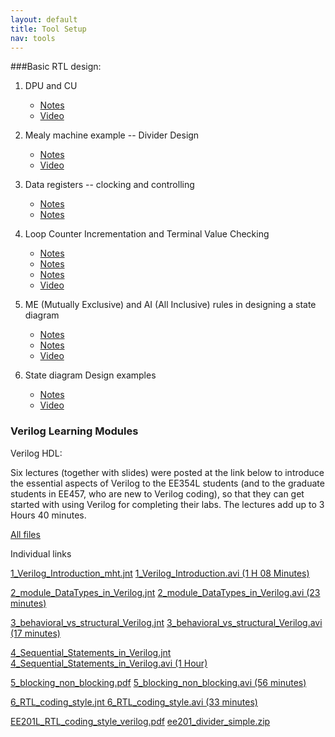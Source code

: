 ```yaml
---
layout: default
title: Tool Setup
nav: tools
---
```

###Basic RTL design:

1. DPU and CU
	- [Notes](http://www-classes.usc.edu/engr/ee-s/457/ee457_first_lecture/ee457x2_DPU_CU.jnt)
	- [Video](http://www-classes.usc.edu/engr/ee-s/457/ee457_first_lecture/2_DPU_CU.wmv)

1. Mealy machine example -- Divider Design 
	- [Notes](http://www-classes.usc.edu/engr/ee-s/457/ee457_first_lecture/ee457x3_Moore_Mealy_Divider.jnt)
	- [Video](http://www-classes.usc.edu/engr/ee-s/457/ee457_first_lecture/3_Divider_Mealy_example.avi)

1. Data registers -- clocking and controlling
	- [Notes](http://www-classes.usc.edu/engr/ee-s/457/ee457_first_lecture/ee457x4_Data_Registers.jnt)
	- [Notes](http://www-classes.usc.edu/engr/ee-s/457/ee457_first_lecture/4_Data_Registers_with_Data_Enable.avi)

1. Loop Counter Incrementation and Terminal Value Checking
	- [Notes](http://www-classes.usc.edu/engr/ee-s/457/ee457_first_lecture/EE457x5_P1_loop_counter.jnt)
	- [Notes](http://www-classes.usc.edu/engr/ee-s/457/ee457_first_lecture/EE457x5_P2_loop_counter_example_doubling_A.jnt)
    - [Notes](http://www-classes.usc.edu/engr/ee-s/457/ee457_first_lecture/EE457x5_P3_loop_counter_ee102_midterm1_Sp2005_Q4_transparencies.jnt)
	- [Video](http://www-classes.usc.edu/engr/ee-s/457/ee457_first_lecture/5_Loop_Iteration_Counter.avi)

1. ME (Mutually Exclusive) and AI (All Inclusive) rules in designing a state diagram
	- [Notes](http://www-classes.usc.edu/engr/ee-s/457/ee457_first_lecture/ee457x6_P1_mutually_exclusive.jnt)
	- [Notes](http://www-classes.usc.edu/engr/ee-s/457/ee457_first_lecture/ee457x6_P2_ME_AI_tables.jnt)
	- [Video](http://www-classes.usc.edu/engr/ee-s/457/ee457_first_lecture/6_Mutually_Exclusive_All_Inclusive.avi)

1. State diagram Design examples
	- [Notes](http://www-classes.usc.edu/engr/ee-s/457/ee457_first_lecture/ee457x7_State_Diagram_Design_examples.jnt)
	- [Video](http://www-classes.usc.edu/engr/ee-s/457/ee457_first_lecture/7_State_Diagram_Design_examples.avi)

### Verilog Learning Modules

Verilog HDL:

Six lectures (together with slides) were posted at the link below to introduce the essential aspects of Verilog to the EE354L students (and to the graduate students in EE457, who are new to Verilog coding), so that they can get started with using Verilog for completing their labs. The lectures add up to 3 Hours 40 minutes.

[All files](http://ee-classes.usc.edu/ee201/Verilog/)

Individual links

[1_Verilog_Introduction_mht.jnt](http://ee-classes.usc.edu/ee201/Verilog/1_Verilog_Introduction_mht.jnt)
[1_Verilog_Introduction.avi  (1 H 08 Minutes)](http://ee-classes.usc.edu/ee201/Verilog/1_Verilog_Introduction.avi)

[2_module_DataTypes_in_Verilog.jnt](http://ee-classes.usc.edu/ee201/Verilog/2_module_DataTypes_in_Verilog.jnt)
[2_module_DataTypes_in_Verilog.avi (23 minutes)](http://ee-classes.usc.edu/ee201/Verilog/2_module_DataTypes_in_Verilog.avi)

[3_behavioral_vs_structural_Verilog.jnt](http://ee-classes.usc.edu/ee201/Verilog/3_behavioral_vs_structural_Verilog.jnt)
[3_behavioral_vs_structural_Verilog.avi  (17 minutes)](http://ee-classes.usc.edu/ee201/Verilog/3_behavioral_vs_structural_Verilog.avi)

[4_Sequential_Statements_in_Verilog.jnt](http://ee-classes.usc.edu/ee201/Verilog/4_Sequential_Statements_in_Verilog.jnt)
[4_Sequential_Statements_in_Verilog.avi  (1 Hour)](http://ee-classes.usc.edu/ee201/Verilog/4_Sequential_Statements_in_Verilog.avi)

[5_blocking_non_blocking.pdf](http://ee-classes.usc.edu/ee201/Verilog/5_blocking_non_blocking.pdf)
[5_blocking_non_blocking.avi (56 minutes)](http://ee-classes.usc.edu/ee201/Verilog/5_blocking_non_blocking.avi)

[6_RTL_coding_style.jnt ](http://ee-classes.usc.edu/ee201/Verilog/6_RTL_coding_style.jnt)
[6_RTL_coding_style.avi  (33 minutes)](http://ee-classes.usc.edu/ee201/Verilog/6_RTL_coding_style.avi)
  
[EE201L_RTL_coding_style_verilog.pdf](http://ee-classes.usc.edu/ee201/Verilog/EE201L_RTL_coding_style_verilog.pdf)
[ee201_divider_simple.zip](http://ee-classes.usc.edu/ee201/Verilog/ee201_divider_simple.zip)
